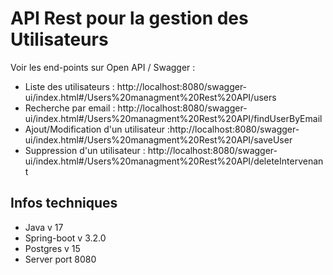 # API Rest pour la gestion des Utilisateurs

Voir les end-points sur Open API / Swagger :

- Liste des utilisateurs : http://localhost:8080/swagger-ui/index.html#/Users%20managment%20Rest%20API/users
- Recherche par email : http://localhost:8080/swagger-ui/index.html#/Users%20managment%20Rest%20API/findUserByEmail
- Ajout/Modification d'un utilisateur :http://localhost:8080/swagger-ui/index.html#/Users%20managment%20Rest%20API/saveUser
- Suppression d'un utilisateur : http://localhost:8080/swagger-ui/index.html#/Users%20managment%20Rest%20API/deleteIntervenant


## Infos techniques 

- Java v 17
- Spring-boot v 3.2.0
- Postgres v 15
- Server port 8080